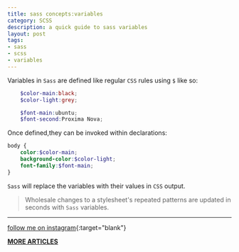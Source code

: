 ```yaml
---
title: sass concepts:variables
category: SCSS
description: a quick guide to sass variables 
layout: post
tags:
- sass
- scss
- variables 
---
```


Variables in `Sass` are defined like regular `CSS` rules using `$` like so:


```scss
    $color-main:black;
    $color-light:grey;

    $font-main:ubuntu;
    $font-second:Proxima Nova;

```

Once defined,they can be invoked within declarations:

```scss
body {
    color:$color-main;
    background-color:$color-light;
    font-family:$font-main;
}
```

`Sass` will replace the variables with their values in `CSS` output.

>Wholesale changes to a stylesheet's repeated patterns are updated in seconds with `Sass` variables.



-----



[follow me on instagram](https://instagram.com/devmuangi){:target="blank"}


[**MORE ARTICLES**](/blog)


